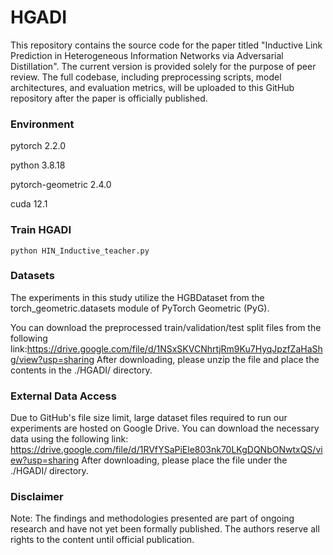 # HGADI
This repository contains the source code for the paper titled "Inductive Link Prediction in Heterogeneous
Information Networks via Adversarial Distillation". The current version is provided solely for the purpose of peer review. The full codebase, including preprocessing scripts, model architectures, and evaluation metrics, will be uploaded to this GitHub repository after the paper is officially published. 

### Environment
pytorch 2.2.0

python 3.8.18

pytorch-geometric 2.4.0

cuda 12.1

### Train HGADI
`python HIN_Inductive_teacher.py`

### Datasets
The experiments in this study utilize the HGBDataset from the torch_geometric.datasets module of PyTorch Geometric (PyG). 

You can download the preprocessed train/validation/test split files from the following link:https://drive.google.com/file/d/1NSxSKVCNhrtjRm9Ku7HyqJpzfZaHaShg/view?usp=sharing
After downloading, please unzip the file and place the contents in the ./HGADI/ directory.
### External Data Access
Due to GitHub's file size limit, large dataset files required to run our experiments are hosted on Google Drive.
You can download the necessary data using the following link:
https://drive.google.com/file/d/1RVfYSaPiEle803nk70LKgDQNbONwtxQS/view?usp=sharing
After downloading, please place the file under the ./HGADI/ directory.

### Disclaimer
Note: The findings and methodologies presented are part of ongoing research and have not yet been formally published. The authors reserve all rights to the content until official publication.
